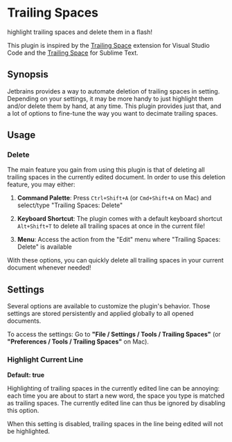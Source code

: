 <!-- Plugin description -->
# Trailing Spaces

highlight trailing spaces and delete them in a flash!

This plugin is inspired by the [Trailing Space](https://github.com/shardulm94/vscode-trailingspaces) extension for Visual Studio Code and the [Trailing Space](https://github.com/SublimeText/TrailingSpaces) for Sublime Text.

## Synopsis

Jetbrains provides a way to automate deletion of trailing spaces in setting. Depending on your settings, it may be more handy to just highlight them and/or delete them by hand, at any time. This plugin provides just that, and a lot of options to fine-tune the way you want to decimate trailing spaces.

## Usage

### Delete

The main feature you gain from using this plugin is that of deleting all trailing spaces in the currently edited document. In order to use this deletion feature, you may either:

1. **Command Palette**: Press `Ctrl+Shift+A` (or `Cmd+Shift+A` on Mac) and select/type "Trailing Spaces: Delete"

2. **Keyboard Shortcut**: The plugin comes with a default keyboard shortcut `Alt+Shift+T` to delete all trailing spaces at once in the current file!

3. **Menu**: Access the action from the "Edit" menu where "Trailing Spaces: Delete" is available

With these options, you can quickly delete all trailing spaces in your current document whenever needed!

## Settings

Several options are available to customize the plugin's behavior. Those settings are stored persistently and applied globally to all opened documents.

To access the settings: Go to **"File / Settings / Tools / Trailing Spaces"** (or **"Preferences / Tools / Trailing Spaces"** on Mac).

### Highlight Current Line
**Default: true**

Highlighting of trailing spaces in the currently edited line can be annoying: each time you are about to start a new word, the space you type is matched as trailing spaces. The currently edited line can thus be ignored by disabling this option.

When this setting is disabled, trailing spaces in the line being edited will not be highlighted.
<!-- Plugin description end -->